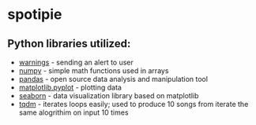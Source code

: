 # spotipie

## Python libraries utilized:
- [warnings](https://pandas.pydata.org/pandas-docs/stable/user_guide/indexing.html#returning-a-view-versus-a-copy) - sending an alert to user
- [numpy](https://numpy.org/) - simple math functions used in arrays
- [pandas](https://pandas.pydata.org/) - open source data analysis and manipulation tool
- [matplotlib.pyplot](https://matplotlib.org/3.5.1/api/_as_gen/matplotlib.pyplot.html) - plotting data
- [seaborn](https://seaborn.pydata.org/) - data visualization library based on matplotlib
- [tqdm](https://tqdm.github.io/) - iterates loops easily; used to produce 10 songs from iterate the same alogrithim on input 10 times
